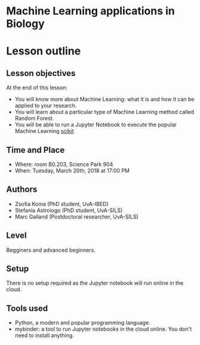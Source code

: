 # Machine Learning applications in Biology

# Lesson outline

## Lesson objectives
At the end of this lesson:
- You will know more about Machine Learning: what it is and how it can be applied to your research.
- You will learn about a particular type of Machine Learning method called Random Forest. 
- You will be able to run a Jupyter Notebook to execute the popular Machine Learning [scikit](http://scikit-learn.org/stable/index.html)

## Time and Place
- Where: room B0.203, Science Park 904  
- When:  Tuesday, March 20th, 2018 at 17:00 PM

## Authors
- Zsofia Koma (PhD student, UvA-IBED)
- Stefania Astrologo (PhD student, UvA-SILS)
- Marc Galland (Postdoctoral researcher, UvA-SILS)

## Level
Begginers and advanced beginners.  

## Setup

There is no setup required as the Jupyter notebook will run online in the cloud. 

## Tools used
- Python, a modern and popular programming language. 
- mybinder: a tool to run Jupyter notebooks in the cloud online. You don't need to install anything.

